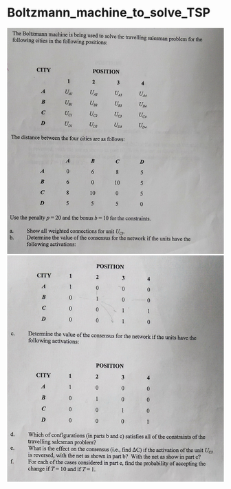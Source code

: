 # Boltzmann_machine_to_solve_TSP
![alt text](https://github.com/fmkazemi/Boltzmann_machine_to_solve_TSP/blob/master/problem1.jpg)
![alt text](https://github.com/fmkazemi/Boltzmann_machine_to_solve_TSP/blob/master/problem2.jpg)
